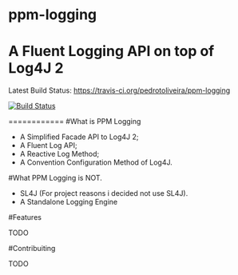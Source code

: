 # ppm-logging
A Fluent Logging API on top of Log4J 2
============

Latest Build Status:
https://travis-ci.org/pedrotoliveira/ppm-logging

[![Build Status](https://travis-ci.org/pedrotoliveira/ppm-logging.svg?branch=master)](https://travis-ci.org/pedrotoliveira/ppm-logging)

============
#What is PPM Logging
- A Simplified Facade API to Log4J 2;
- A Fluent Log API;
- A Reactive Log Method;
- A Convention Configuration Method of Log4J.

#What PPM Logging is NOT.
- SL4J (For project reasons i decided not use SL4J).
- A Standalone Logging Engine

#Features

TODO

#Contribuiting

TODO

